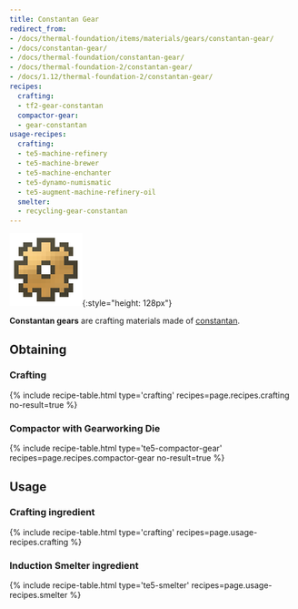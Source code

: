 ```yaml
---
title: Constantan Gear
redirect_from:
- /docs/thermal-foundation/items/materials/gears/constantan-gear/
- /docs/constantan-gear/
- /docs/thermal-foundation/constantan-gear/
- /docs/thermal-foundation-2/constantan-gear/
- /docs/1.12/thermal-foundation-2/constantan-gear/
recipes:
  crafting:
  - tf2-gear-constantan
  compactor-gear:
  - gear-constantan
usage-recipes:
  crafting:
  - te5-machine-refinery
  - te5-machine-brewer
  - te5-machine-enchanter
  - te5-dynamo-numismatic
  - te5-augment-machine-refinery-oil
  smelter:
  - recycling-gear-constantan
---
```


![Constantan gear](/assets/images/thermal-foundation-2/gear-constantan.png){:style="height: 128px"}


**Constantan gears** are crafting materials made of
[constantan](/docs/1.12/thermal-foundation/constantan-ingot/).


Obtaining
---------

### Crafting
{% include recipe-table.html type='crafting' recipes=page.recipes.crafting no-result=true %}

### Compactor with Gearworking Die
{% include recipe-table.html type='te5-compactor-gear' recipes=page.recipes.compactor-gear no-result=true %}


Usage
-----

### Crafting ingredient
{% include recipe-table.html type='crafting' recipes=page.usage-recipes.crafting %}

### Induction Smelter ingredient
{% include recipe-table.html type='te5-smelter' recipes=page.usage-recipes.smelter %}
